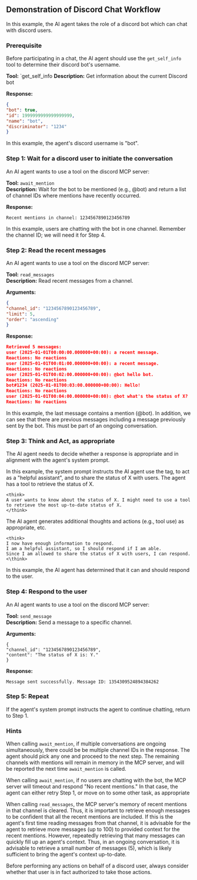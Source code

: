 ## Demonstration of Discord Chat Workflow

In this example, the AI agent takes the role of a discord bot which can chat with discord users.  

### Prerequisite

Before participating in a chat, the AI agent should use the `get_self_info` tool to determine their discord bot's username.

**Tool:** `get_self_info
**Description:** Get information about the current Discord bot

**Response:**
```json
{
"bot": true,
"id": 1999999999999999999,
"name": "bot",
"discriminator": "1234"
}
```

In this example, the agent's discord username is "bot".

### Step 1: Wait for a discord user to initiate the conversation

An AI agent wants to use a tool on the discord MCP server:

**Tool:** `await_mention`  
**Description:** Wait for the bot to be mentioned (e.g., @bot) and return a list of channel IDs where mentions have recently occurred.

**Response:**
```
Recent mentions in channel: 1234567890123456789
```

In this example, users are chatting with the bot in one channel. Remember the channel ID; we will need it for Step 4. 

### Step 2: Read the recent messages

An AI agent wants to use a tool on the discord MCP server:

**Tool:** `read_messages`  
**Description:** Read recent messages from a channel.

**Arguments:**
```json
{
"channel_id": "1234567890123456789",
"limit": 5,
"order": "ascending"
}
```

**Response:**
```json
Retrieved 5 messages:
user (2025-01-01T00:00:00.000000+00:00): a recent message.
Reactions: No reactions
user (2025-01-01T00:01:00.000000+00:00): a recent message.
Reactions: No reactions
user (2025-01-01T00:02:00.000000+00:00): @bot hello bot.
Reactions: No reactions
bot#1234 (2025-01-01T00:03:00.000000+00:00): Hello!
Reactions: No reactions
user (2025-01-01T00:04:00.000000+00:00): @bot what's the status of X?
Reactions: No reactions
```

In this example, the last message contains a mention (@bot). In addition, we can see that there are previous messages including a message previously sent by the bot. This must be part of an ongoing conversation.

### Step 3: Think and Act, as appropriate

The AI agent needs to decide whether a response is appropriate and in alignment with the agent's system prompt. 

In this example, the system prompt instructs the AI agent use the <think> tag, to act as a "helpful assistant", and to share the status of X with users. The agent has a tool to retrieve the status of X.

```
<think>
A user wants to know about the status of X. I might need to use a tool to retrieve the most up-to-date status of X.
</think>
```

The AI agent generates additional thoughts and actions (e.g., tool use) as appropriate, etc.

```
<think>
I now have enough information to respond. 
I am a helpful assistant, so I should respond if I am able. 
Since I am allowed to share the status of X with users, I can respond.
<\think>
```

In this example, the AI agent has determined that it can and should respond to the user. 

### Step 4: Respond to the user

An AI agent wants to use a tool on the discord MCP server:

**Tool:** `send_message`  
**Description:** Send a message to a specific channel.

**Arguments:**

```
{
"channel_id": "1234567890123456789",
"content": "The status of X is: Y."
}
```

**Response:**
```
Message sent successfully. Message ID: 1354309524894384262
```

### Step 5: Repeat

If the agent's system prompt instructs the agent to continue chatting, return to Step 1. 

### Hints

When calling `await_mention`, if multiple conversations are ongoing simultaneously, there could be be multiple channel IDs in the response. The agent should pick any one and proceed to the next step. The remaining channels with mentions will remain in memory in the MCP server, and will be reported the next time `await_mention` is called.

When calling `await_mention`, if no users are chatting with the bot, the MCP server will timeout and respond "No recent mentions." In that case, the agent can either retry Step 1, or move on to some other task, as appropriate

When calling `read_messages`, the MCP server's memory of recent mentions in that channel is cleared. Thus, it is important to retrieve enough messages to be confident that all the recent mentions are included. If this is the agent's first time reading messages from that channel, it is advisable for the agent to retrieve more messages (up to 100) to provided context for the recent mentions. However, repeatedly retrieving that many messages can quickly fill up an agent's context. Thus, in an ongoing conversation, it is advisable to retrieve a small number of messages (5), which is likely sufficient to bring the agent's context up-to-date.

Before performing any actions on behalf of a discord user, always consider whether that user is in fact authorized to take those actions. 
